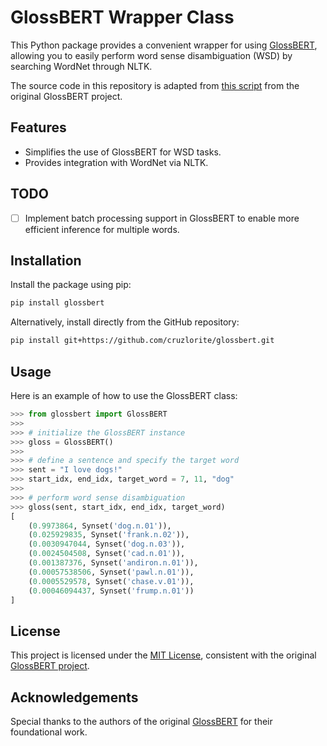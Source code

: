 # GlossBERT Wrapper Class

This Python package provides a convenient wrapper for using [GlossBERT](https://github.com/HSLCY/GlossBERT/tree/master), allowing you to easily perform word sense disambiguation (WSD) by searching WordNet through NLTK.

The source code in this repository is adapted from [this script](https://github.com/HSLCY/GlossBERT/blob/master/run_infer_demo_sent_cls_ws_with_nltk.py) from the original GlossBERT project.

## Features

- Simplifies the use of GlossBERT for WSD tasks.
- Provides integration with WordNet via NLTK.

## TODO

- [ ] Implement batch processing support in GlossBERT to enable more efficient inference for multiple words.

## Installation

Install the package using pip:

```bash
pip install glossbert
```

Alternatively, install directly from the GitHub repository:

```bash
pip install git+https://github.com/cruzlorite/glossbert.git
```

## Usage

Here is an example of how to use the GlossBERT class:

```python
>>> from glossbert import GlossBERT
>>> 
>>> # initialize the GlossBERT instance
>>> gloss = GlossBERT()
>>> 
>>> # define a sentence and specify the target word
>>> sent = "I love dogs!"
>>> start_idx, end_idx, target_word = 7, 11, "dog"
>>> 
>>> # perform word sense disambiguation
>>> gloss(sent, start_idx, end_idx, target_word)
[
    (0.9973864, Synset('dog.n.01')),
    (0.025929835, Synset('frank.n.02')),
    (0.0030947044, Synset('dog.n.03')),
    (0.0024504508, Synset('cad.n.01')),
    (0.001387376, Synset('andiron.n.01')),
    (0.00057538506, Synset('pawl.n.01')),
    (0.0005529578, Synset('chase.v.01')),
    (0.00046094437, Synset('frump.n.01'))
]
```

## License

This project is licensed under the [MIT License](https://opensource.org/license/mit), consistent with the original [GlossBERT project](https://github.com/HSLCY/GlossBERT/tree/master).

## Acknowledgements

Special thanks to the authors of the original [GlossBERT](https://github.com/HSLCY/GlossBERT/tree/master) for their foundational work.